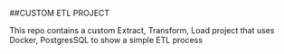 ##CUSTOM ETL PROJECT

This repo contains a custom Extract, Transform, Load project that uses Docker, PostgresSQL to show a simple ETL process